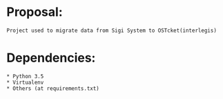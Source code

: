 # Proposal:
    Project used to migrate data from Sigi System to OSTcket(interlegis)

# Dependencies:
    * Python 3.5
    * Virtualenv
    * Others (at requirements.txt)